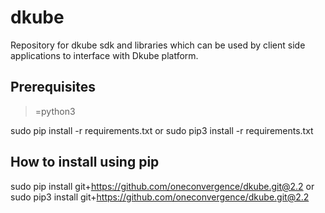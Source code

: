 # dkube
Repository for dkube sdk and libraries which can be used by client side applications to interface with Dkube platform.

Prerequisites
-------------
>=python3

sudo pip install -r requirements.txt or
sudo pip3 install -r requirements.txt

How to install using pip
------------------------
sudo pip install git+https://github.com/oneconvergence/dkube.git@2.2 or
sudo pip3 install git+https://github.com/oneconvergence/dkube.git@2.2
